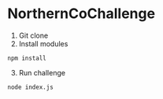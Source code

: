 # NorthernCoChallenge

1. Git clone
2. Install modules
```
npm install
```
3. Run challenge
```
node index.js
```
